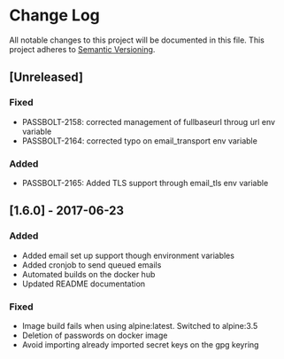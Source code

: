 # Change Log
All notable changes to this project will be documented in this file.
This project adheres to [Semantic Versioning](http://semver.org/).

## [Unreleased]

### Fixed
- PASSBOLT-2158: corrected management of fullbaseurl throug url env variable
- PASSBOLT-2164: corrected typo on email_transport env variable

### Added

- PASSBOLT-2165: Added TLS support through email_tls env variable

## [1.6.0] - 2017-06-23
### Added
- Added email set up support though environment variables
- Added cronjob to send queued emails
- Automated builds on the docker hub
- Updated README documentation

### Fixed
- Image build fails when using alpine:latest. Switched to alpine:3.5
- Deletion of passwords on docker image
- Avoid importing already imported secret keys on the gpg keyring
